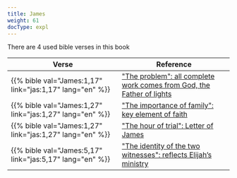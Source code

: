 ```yaml
---
title: James
weight: 61
docType: expl
---
```


There are 4 used bible verses in this book

| Verse | Reference |
|-------|-----------|
| {{% bible val="James:1,17" link="jas:1,17" lang="en" %}} | ["The problem": all complete work comes from God, the Father of lights](/expl/../expl/content/letters/the-letter-to-the-church-in-sardis#8872) |
| {{% bible val="James:1,27" link="jas:1,27" lang="en" %}} | ["The importance of family": key element of faith](/expl/../expl/background/israel/the-role-of-family-in-the-bible#8181) |
| {{% bible val="James:1,27" link="jas:1,27" lang="en" %}} | ["The hour of trial": Letter of James](/expl/../expl/content/letters/the-letter-to-the-church-in-philadelphia#202d) |
| {{% bible val="James:5,17" link="jas:5,17" lang="en" %}} | ["The identity of the two witnesses": reflects Elijah’s ministry](/expl/../expl/content/witnesses/the-two-witnesses#3181) |
